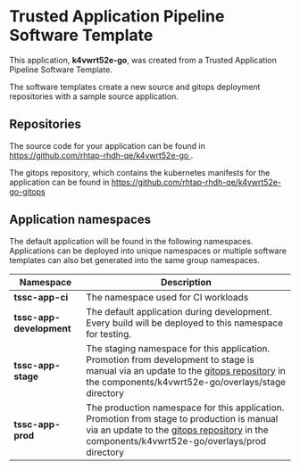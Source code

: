 # Trusted Application Pipeline Software Template

This application, **k4vwrt52e-go**, was created from a Trusted Application Pipeline Software Template.

The software templates create a new source and gitops deployment repositories with a sample source application. 

## Repositories

The source code for your application can be found in [https://github.com/rhtap-rhdh-qe/k4vwrt52e-go ](https://github.com/rhtap-rhdh-qe/k4vwrt52e-go ).
 
The gitops repository, which contains the kubernetes manifests for the application can be found in 
[https://github.com/rhtap-rhdh-qe/k4vwrt52e-go-gitops ](https://github.com/rhtap-rhdh-qe/k4vwrt52e-go-gitops ) 

## Application namespaces 

The default application will be found in the following namespaces. Applications can be deployed into unique namespaces or multiple software templates can also bet generated into the same group namespaces.  

|  Namespace   |  Description   |  
| -------- | -------- |
| **tssc-app-ci** | The namespace used for CI workloads |
| **tssc-app-development** | The default application during development. Every build will be deployed to this namespace for testing. |
| **tssc-app-stage** | The staging namespace for this application. Promotion from development to stage is manual via an update to the [gitops repository](https://github.com/rhtap-rhdh-qe/k4vwrt52e-go-gitops ) in the components/k4vwrt52e-go/overlays/stage directory |
| **tssc-app-prod** | The production namespace for this application. Promotion from stage to production is manual via an update to the [gitops repository](https://github.com/rhtap-rhdh-qe/k4vwrt52e-go-gitops ) in the components/k4vwrt52e-go/overlays/prod directory |
